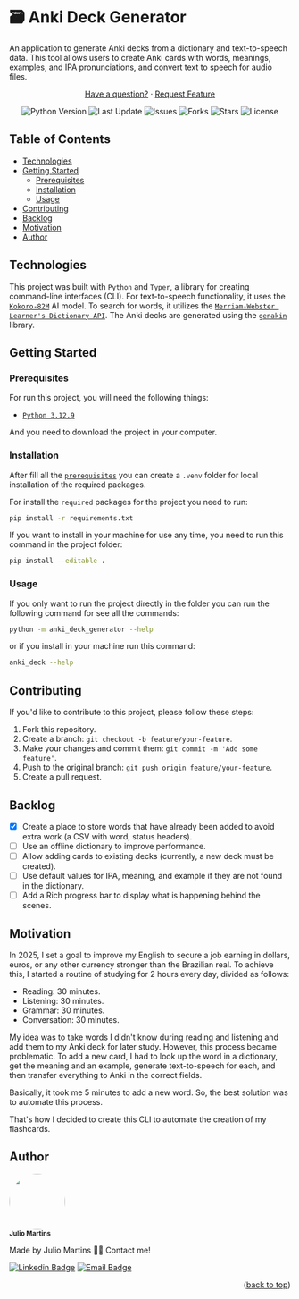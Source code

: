 <a name="readme-top"></a>

# 🗃️ Anki Deck Generator

An application to generate Anki decks from a dictionary and text-to-speech data. This tool allows users to create Anki cards with words, meanings, examples, and IPA pronunciations, and convert text to speech for audio files.

<p align="center">
<a href="https://github.com/eujuliu/anki-deck-generator/issues">Have a question?</a>
  ·
  <a href="https://github.com/eujuliu/anki-deck-generator/fork">Request Feature</a>
</p>

<p align="center">
  <img src="https://img.shields.io/badge/Python-3.12.9-blue" alt="Python Version">
  <img src="https://img.shields.io/github/last-commit/eujuliu/anki-deck-generator" alt="Last Update">
  <img src="https://img.shields.io/github/issues/eujuliu/anki-deck-generator" alt="Issues">
  <img src="https://img.shields.io/github/forks/eujuliu/anki-deck-generator" alt="Forks">
  <img src="https://img.shields.io/github/stars/eujuliu/anki-deck-generator" alt="Stars">
  <img src="https://img.shields.io/github/license/eujuliu/anki-deck-generator" alt="License">
</p>

## Table of Contents
  - [Technologies](#technologies)
  - [Getting Started](#getting-started)
    - [Prerequisites](#prerequisites)
    - [Installation](#installation)
    - [Usage](#usage)
  - [Contributing](#contributing)
  - [Backlog](#backlog)
  - [Motivation](#motivation)
  - [Author](#author)

## Technologies

This project was built with `Python` and `Typer`, a library for creating command-line interfaces (CLI). For text-to-speech functionality, it uses the [`Kokoro-82M`](https://huggingface.co/hexgrad/Kokoro-82M) AI model. To search for words, it utilizes the [`Merriam-Webster Learner's Dictionary API`](https://dictionaryapi.com/products/api-learners-dictionary). The Anki decks are generated using the [`genakin`](https://github.com/kerrickstaley/genanki) library.

## Getting Started

### Prerequisites

For run this project, you will need the following things:

- [`Python 3.12.9`](https://www.python.org/)

And you need to download the project in your computer.

### Installation
After fill all the [`prerequisites`](#prerequisites) you can create a `.venv` folder for local installation of the required packages.

For install the `required` packages for the project you need to run:

```bash
pip install -r requirements.txt
```

If you want to install in your machine for use any time, you need to run this command in the project folder:

```bash
pip install --editable .
```

### Usage

If you only want to run the project directly in the folder you can run the following command for see all the commands:

```bash
python -m anki_deck_generator --help
```

or if you install in your machine run this command:

```bash
anki_deck --help
```

## Contributing

If you'd like to contribute to this project, please follow these steps:

1.  Fork this repository.
2.  Create a branch: `git checkout -b feature/your-feature`.
3.  Make your changes and commit them: `git commit -m 'Add some feature'`.
4.  Push to the original branch: `git push origin feature/your-feature`.
5.  Create a pull request.


## Backlog
 - [x] Create a place to store words that have already been added to avoid extra work (a CSV with word, status headers).
 - [ ] Use an offline dictionary to improve performance.
 - [ ] Allow adding cards to existing decks (currently, a new deck must be created).
 - [ ] Use default values for IPA, meaning, and example if they are not found in the dictionary.
 - [ ] Add a Rich progress bar to display what is happening behind the scenes.

## Motivation
In 2025, I set a goal to improve my English to secure a job earning in dollars, euros, or any other currency stronger than the Brazilian real. To achieve this, I started a routine of studying for 2 hours every day, divided as follows:

- Reading: 30 minutes.
- Listening: 30 minutes.
- Grammar: 30 minutes.
- Conversation: 30 minutes.

My idea was to take words I didn't know during reading and listening and add them to my Anki deck for later study. However, this process became problematic. To add a new card, I had to look up the word in a dictionary, get the meaning and an example, generate text-to-speech for each, and then transfer everything to Anki in the correct fields.

Basically, it took me 5 minutes to add a new word. So, the best solution was to automate this process.

That's how I decided to create this CLI to automate the creation of my flashcards. 

## Author

<img style="border-radius: 50%;" src="https://avatars.githubusercontent.com/u/49854105?v=4" width="100px;" alt=""/>
<br />
<sub><b>Julio Martins</b></sub></a>

Made by Julio Martins 👋🏽 Contact me!

[![Linkedin Badge](https://img.shields.io/badge/-LinkedIn-1262BF?style=flat&logo=linkedin&logoColor=white)](https://www.linkedin.com/in/ojuliomartins/) 
[![Email Badge](https://img.shields.io/badge/-Email-D14836?style=flat&logo=Gmail&logoColor=white)](mailto:contact.juliomartins@gmail.com)


<p align="right">(<a href="#readme-top">back to top</a>)</p>
